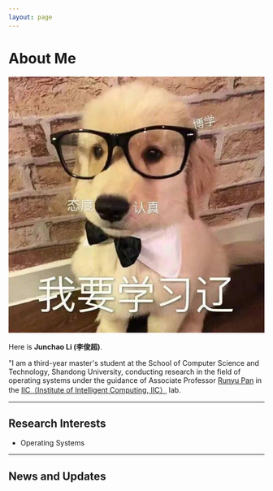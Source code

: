 ```yaml
---
layout: page
---
```


# About Me

<img src="https://github.com/junchao-L/junchao-L.github.io/blob/main/images/0f1dab2660b2fc5c1bad0d1b863d0ca.jpg?raw=true" class="floatpic">

Here is **Junchao Li (李俊超)**.<br>

"I am a third-year master's student at the School of Computer Science and Technology, Shandong University, conducting research in the field of operating systems under the guidance of Associate Professor [Runyu Pan](http://www.runyupan.com/) in the [IIC（Institute of Intelligent Computing, IIC）](https://iic.sdu.edu.cn/) lab.<br>

---

## Research Interests

- Operating Systems

---

## News and Updates


